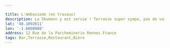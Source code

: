```yaml
---

title: L'Ambassade (en travaux)
description: La Skumenn y est servie ! Terrasse super sympa, pas de voiture !
lat: '48.1092611'
lon: '-1.6808988'
address: 12 Rue de la Parcheminerie Rennes France
tags: Bar,Terrasse,Restaurant,Bière
---
```

